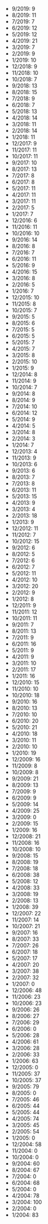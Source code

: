 *  9/2019: 9
*  8/2019: 11
*  7/2019: 7
*  6/2019: 12
*  5/2019: 12
*  4/2019: 21
*  3/2019: 7
*  2/2019: 9
*  1/2019: 10
*  12/2018: 9
*  11/2018: 10
*  10/2018: 7
*  9/2018: 13
*  8/2018: 15
*  7/2018: 9
*  6/2018: 7
*  5/2018: 13
*  4/2018: 14
*  3/2018: 11
*  2/2018: 14
*  1/2018: 11
*  12/2017: 9
*  11/2017: 11
*  10/2017: 11
*  9/2017: 10
*  8/2017: 13
*  7/2017: 8
*  6/2017: 8
*  5/2017: 11
*  4/2017: 11
*  3/2017: 11
*  2/2017: 5
*  1/2017: 7
*  12/2016: 6
*  11/2016: 11
*  10/2016: 10
*  9/2016: 14
*  8/2016: 8
*  7/2016: 7
*  6/2016: 11
*  5/2016: 9
*  4/2016: 15
*  3/2016: 8
*  2/2016: 5
*  1/2016: 7
*  12/2015: 10
*  11/2015: 8
*  10/2015: 7
*  9/2015: 5
*  8/2015: 6
*  7/2015: 5
*  6/2015: 5
*  5/2015: 7
*  4/2015: 7
*  3/2015: 8
*  2/2015: 10
*  1/2015: 9
*  12/2014: 8
*  11/2014: 9
*  10/2014: 7
*  9/2014: 8
*  8/2014: 9
*  7/2014: 10
*  6/2014: 12
*  5/2014: 9
*  4/2014: 5
*  3/2014: 8
*  2/2014: 3
*  1/2014: 7
*  12/2013: 4
*  11/2013: 9
*  10/2013: 6
*  9/2013: 6
*  8/2013: 7
*  7/2013: 8
*  6/2013: 11
*  5/2013: 15
*  4/2013: 9
*  3/2013: 4
*  2/2013: 18
*  1/2013: 9
*  12/2012: 11
*  11/2012: 7
*  10/2012: 15
*  9/2012: 6
*  8/2012: 5
*  7/2012: 6
*  6/2012: 7
*  5/2012: 11
*  4/2012: 10
*  3/2012: 20
*  2/2012: 9
*  1/2012: 8
*  12/2011: 9
*  11/2011: 12
*  10/2011: 11
*  9/2011: 7
*  8/2011: 13
*  7/2011: 9
*  6/2011: 16
*  5/2011: 9
*  4/2011: 9
*  3/2011: 10
*  2/2011: 17
*  1/2011: 16
*  12/2010: 15
*  11/2010: 10
*  10/2010: 18
*  9/2010: 16
*  8/2010: 13
*  7/2010: 10
*  6/2010: 20
*  5/2010: 21
*  4/2010: 18
*  3/2010: 11
*  2/2010: 10
*  1/2010: 19
*  12/2009: 16
*  11/2009: 8
*  10/2009: 8
*  9/2009: 21
*  8/2009: 13
*  7/2009: 9
*  6/2009: 9
*  5/2009: 14
*  4/2009: 25
*  3/2009: 0
*  2/2009: 15
*  1/2009: 16
*  12/2008: 21
*  11/2008: 16
*  10/2008: 10
*  9/2008: 15
*  8/2008: 19
*  7/2008: 18
*  6/2008: 38
*  5/2008: 12
*  4/2008: 33
*  3/2008: 19
*  2/2008: 13
*  1/2008: 39
*  12/2007: 22
*  11/2007: 14
*  10/2007: 21
*  9/2007: 16
*  8/2007: 33
*  7/2007: 26
*  6/2007: 18
*  5/2007: 17
*  4/2007: 20
*  3/2007: 38
*  2/2007: 32
*  1/2007: 0
*  12/2006: 48
*  11/2006: 23
*  10/2006: 23
*  9/2006: 26
*  8/2006: 27
*  7/2006: 29
*  6/2006: 0
*  5/2006: 28
*  4/2006: 61
*  3/2006: 28
*  2/2006: 33
*  1/2006: 63
*  12/2005: 0
*  11/2005: 37
*  10/2005: 37
*  9/2005: 79
*  8/2005: 0
*  7/2005: 46
*  6/2005: 44
*  5/2005: 44
*  4/2005: 74
*  3/2005: 45
*  2/2005: 54
*  1/2005: 0
*  12/2004: 58
*  11/2004: 0
*  10/2004: 0
*  9/2004: 60
*  8/2004: 67
*  7/2004: 0
*  6/2004: 68
*  5/2004: 0
*  4/2004: 78
*  3/2004: 100
*  2/2004: 0
*  1/2004: 83